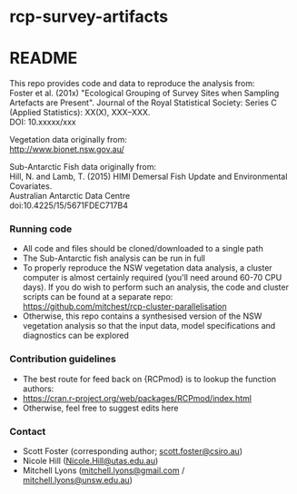 # rcp-survey-artifacts

# README #

This repo provides code and data to reproduce the analysis from:  
Foster et al. (201x) "Ecological Grouping of Survey Sites when Sampling Artefacts are Present". Journal of the Royal Statistical Society: Series C (Applied Statistics): XX(X), XXX–XXX.  
DOI: 10.xxxxx/xxx

Vegetation data originally from:  
http://www.bionet.nsw.gov.au/  

Sub-Antarctic Fish data originally from:  
Hill, N. and Lamb, T. (2015) HIMI Demersal Fish Update and Environmental Covariates.  
Australian Antarctic Data Centre  
doi:10.4225/15/5671FDEC717B4  

### Running code ###

* All code and files should be cloned/downloaded to a single path
* The Sub-Antarctic fish analysis can be run in full
* To properly reproduce the NSW vegetation data analysis, a cluster computer is almost certainly required (you'll need around 60-70 CPU days). If you do wish to perform such an analysis, the code and cluster scripts can be found at a separate repo: https://github.com/mitchest/rcp-cluster-parallelisation
* Otherwise, this repo contains a synthesised version of the NSW vegetation analysis so that the input data, model specifications and diagnostics can be explored  

### Contribution guidelines ###

* The best route for feed back on {RCPmod} is to lookup the function authors:  
* https://cran.r-project.org/web/packages/RCPmod/index.html  
* Otherwise, feel free to suggest edits here

### Contact ###

* Scott Foster (corresponding author; scott.foster@csiro.au)
* Nicole Hill (Nicole.Hill@utas.edu.au)
* Mitchell Lyons (mitchell.lyons@gmail.com / mitchell.lyons@unsw.edu.au)
